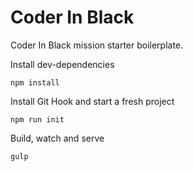# Coder In Black

Coder In Black mission starter boilerplate.

Install dev-dependencies

    npm install

Install Git Hook and start a fresh project

    npm run init

Build, watch and serve

    gulp
